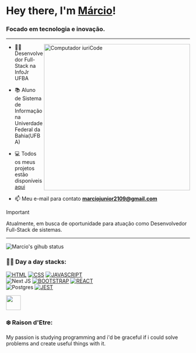 ### <h1> Hey there, I'm <a font-size='100px' href='linkedin.com/in/ribmarciojunior'>Márcio</a>!</h1>

<h3>Focado em tecnologia e inovação.</h3>

<hr>

<img src="https://raw.githubusercontent.com/MicaelliMedeiros/micaellimedeiros/master/image/computer-illustration.png" min-width="400px" max-width="400px" width="400px" align="right" alt="Computador iuriCode">

- 👨‍🎓 Desenvolvedor Full-Stack na InfoJr UFBA

- 📚 Aluno de Sistema de Informação na Univerdade Federal da Bahia(UFBA)

- 💻 Todos os meus projetos estão disponíveis [aqui](https://github.com/ribmarciojr?tab=repositories)

- 📫 Meu e-mail para contato **marciojunior2109@gmail.com**


> [!IMPORTANT]
> Atualmente, em busca de oportunidade para atuação como Desenvolvedor Full-Stack de sistemas.

<hr>

<div align="left">
  <img alt="Marcio's gihub status" src='https://github-readme-stats.vercel.app/api?username=ribmarciojr&title_color=BD55C6&bg_color=00000000&hide_border=true&show_icons=true&theme=dracula' /> 
</div>


### 👨‍💻 Day a day stacks:

[![HTML](https://img.shields.io/badge/HTML5-E34F26?style=for-the-badge&logo=html5&logoColor=white)]()
[![CSS](https://img.shields.io/badge/CSS3-1572B6?style=for-the-badge&logo=css3&logoColor=white)]()
[![JAVASCRIPT](https://img.shields.io/badge/JavaScript-323330?style=for-the-badge&logo=javascript&logoColor=F7DF1E)]()
<br>
![Next JS](https://img.shields.io/badge/Next-black?style=for-the-badge&logo=next.js&logoColor=white)
[![BOOTSTRAP](https://img.shields.io/badge/Bootstrap-563D7C?style=for-the-badge&logo=bootstrap&logoColor=white)]()
[![REACT](https://img.shields.io/badge/React-20232A?style=for-the-badge&logo=react&logoColor=61DAFB)]()
<br>
![Postgres](https://img.shields.io/badge/postgres-%23316192.svg?style=for-the-badge&logo=postgresql&logoColor=white)
[![JEST](https://img.shields.io/badge/Jest-323330?style=for-the-badge&logo=Jest&logoColor=white)]()

<div>
  <a href="https://github.com/ribmarciojr"> 
    <img height='40' width='40' src="https://cdn.jsdelivr.net/gh/devicons/devicon/icons/nodejs/nodejs-plain-wordmark.svg" />
  </a>     
</div>
          
### ❄️ Raison d'Etre:

<p>My passion is studying programming and i'd be graceful if i could solve problems and create useful things with it.</p>
